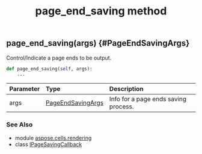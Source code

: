 ﻿---
title: page_end_saving method
second_title: Aspose.Cells for Python via .NET API References
description: 
type: docs
weight: 20
url: /aspose.cells.rendering/ipagesavingcallback/page_end_saving/
is_root: false
---

## page_end_saving(args) {#PageEndSavingArgs}

Control/Indicate a page ends to be output.



```python
def page_end_saving(self, args):
    ...
```


| Parameter | Type | Description |
| :- | :- | :- |
| args | [PageEndSavingArgs](/cells/python-net/aspose.cells.rendering/pageendsavingargs) | Info for a page ends saving process. |



### See Also
* module [aspose.cells.rendering](../../)
* class [IPageSavingCallback](/cells/python-net/aspose.cells.rendering/ipagesavingcallback)
